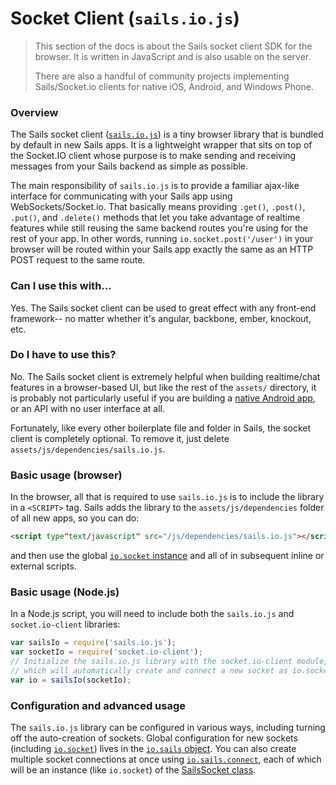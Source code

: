 # Socket Client (`sails.io.js`)

> This section of the docs is about the Sails socket client SDK for the browser.  It is written in JavaScript and is also usable on the server.
>
> There are also a handful of community projects implementing Sails/Socket.io clients for native iOS, Android, and Windows Phone.


### Overview

The Sails socket client ([`sails.io.js`](https://github.com/balderdashy/sails.io.js)) is a tiny browser library that is bundled by default in new Sails apps.  It is a lightweight wrapper that sits on top of the Socket.IO client whose purpose is to make sending and receiving messages from your Sails backend as simple as possible.

The main responsibility of `sails.io.js` is to provide a familiar ajax-like interface for communicating with your Sails app using WebSockets/Socket.io.  That basically means providing `.get()`, `.post()`, `.put()`, and `.delete()` methods that let you take advantage of realtime features while still reusing the same backend routes you're using for the rest of your app.  In other words, running `io.socket.post('/user')` in your browser will be routed within your Sails app exactly the same as an HTTP POST request to the same route.


### Can I use this with...

Yes.  The Sails socket client can be used to great effect with any front-end framework-- no matter whether it's angular, backbone, ember, knockout, etc.


### Do I have to use this?

No. The Sails socket client is extremely helpful when building realtime/chat features in a browser-based UI, but like the rest of the `assets/` directory, it is probably not particularly useful if you are building a [native Android app](http://stackoverflow.com/questions/25081188/sending-socket-request-from-client-ios-android-to-sails-js-server/25081189#25081189), or an API with no user interface at all.

Fortunately, like every other boilerplate file and folder in Sails, the socket client is completely optional. To remove it, just delete `assets/js/dependencies/sails.io.js`.

### Basic usage (browser)

In the browser, all that is required to use `sails.io.js` is to include the library in a `<SCRIPT>` tag.  Sails adds the library to the `assets/js/dependencies` folder of all new apps, so you can do:

```html
<script type"text/javascript" src="/js/dependencies/sails.io.js"></script>
```

and then use the global [`io.socket` instance](http://sailsjs.org/documentation/reference/web-sockets/socket-client/io-socket) and all of in subsequent inline or external scripts.

### Basic usage (Node.js)

In a Node.js script, you will need to include both the `sails.io.js` and `socket.io-client` libraries:

```javascript
var sailsIo = require('sails.io.js');
var socketIo = require('socket.io-client');
// Initialize the sails.io.js library with the socket.io-client module,
// which will automatically create and connect a new socket as io.socket
var io = sailsIo(socketIo);
```

### Configuration and advanced usage

The `sails.io.js` library can be configured in various ways, including turning off the auto-creation of sockets.  Global configuration for new sockets (including [`io.socket`](http://sailsjs.org/documentation/reference/web-sockets/socket-client/io-socket)) lives in the [`io.sails` object](http://sailsjs.org/documentation/reference/web-sockets/socket-client/io-sails).  You can also create multiple socket connections at once using [`io.sails.connect`](http://sailsjs.org/documentation/reference/web-sockets/socket-client/io-sails#?the-connect-method), each of which will be an instance (like `io.socket`) of the [SailsSocket class](http://sailsjs.org/documentation/reference/web-sockets/socket-client/sails-socket).


<!--

  TODO: add a bit more of a technical description in here at some point

Under the covers, sails.io.js emits Socket.io messages with reserved names that, when interpreted by Sails, are routed to the appropriate policies/controllers/etc. according to your app's routes and blueprint configuration.
-->





<docmeta name="displayName" value="Socket Client">
<docmeta name="stabilityIndex" value="3">

